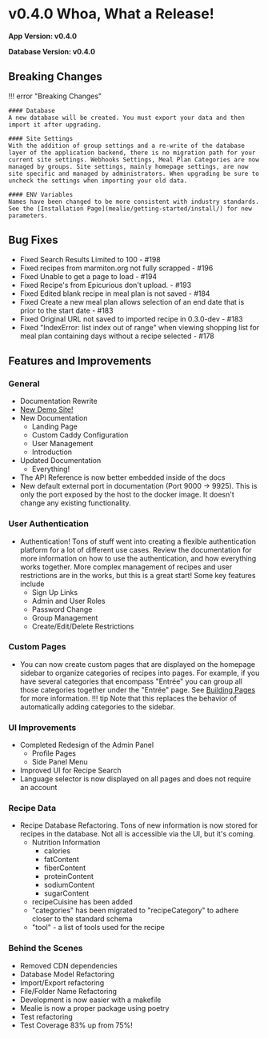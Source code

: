 # v0.4.0 Whoa, What a Release!

**App Version: v0.4.0**

**Database Version: v0.4.0**

## Breaking Changes

!!! error "Breaking Changes"

    #### Database
    A new database will be created. You must export your data and then import it after upgrading.

    #### Site Settings
    With the addition of group settings and a re-write of the database layer of the application backend, there is no migration path for your current site settings. Webhooks Settings, Meal Plan Categories are now managed by groups. Site settings, mainly homepage settings, are now site specific and managed by administrators. When upgrading be sure to uncheck the settings when importing your old data. 

    #### ENV Variables
    Names have been changed to be more consistent with industry standards. See the [Installation Page](mealie/getting-started/install/) for new parameters.  

## Bug Fixes
- Fixed Search Results Limited to 100 - #198
- Fixed recipes from marmiton.org not fully scrapped  - #196
- Fixed Unable to get a page to load - #194
- Fixed Recipe's from Epicurious don't upload. - #193
- Fixed Edited blank recipe in meal plan is not saved - #184
- Fixed Create a new meal plan allows selection of an end date that is prior to the start date - #183
- Fixed Original URL not saved to imported recipe in 0.3.0-dev - #183
- Fixed "IndexError: list index out of range" when viewing shopping list for meal plan containing days without a recipe selected - #178

## Features and Improvements

### General
  - Documentation Rewrite
  - [New Demo Site!](https://mealie-demo.hay-kot.dev/)
  - New Documentation
    - Landing Page
    - Custom Caddy Configuration
    - User Management 
    - Introduction
  - Updated Documentation
    - Everything!
  - The API Reference is now better embedded inside of the docs
  - New default external port in documentation (Port 9000 -> 9925). This is only the port exposed by the host to the docker image. It doesn't change any existing functionality. 

### User Authentication 
  - Authentication! Tons of stuff went into creating a flexible authentication platform for a lot of different use cases. Review the documentation for more information on how to use the authentication, and how everything works together. More complex management of recipes and user restrictions are in the works, but this is a great start! Some key features include
    - Sign Up Links
    - Admin and User Roles
    - Password Change
    - Group Management
    - Create/Edit/Delete Restrictions

### Custom Pages
  - You can now create custom pages that are displayed on the homepage sidebar to organize categories of recipes into pages. For example, if you have several categories that encompass "Entrée" you can group all those categories together under the "Entrée" page. See [Building Pages](/mealie/site-administration/building-pages/) for more information.
!!! tip 
    Note that this replaces the behavior of automatically adding categories to the sidebar.

### UI Improvements
  - Completed Redesign of the Admin Panel
    - Profile Pages
    - Side Panel Menu
  - Improved UI for Recipe Search
  - Language selector is now displayed on all pages and does not require an account

### Recipe Data
  - Recipe Database Refactoring. Tons of new information is now stored for recipes in the database. Not all is accessible via the UI, but it's coming.
    - Nutrition Information
      - calories
      - fatContent
      - fiberContent
      - proteinContent
      - sodiumContent
      - sugarContent
    - recipeCuisine has been added
    - "categories" has been migrated to "recipeCategory" to adhere closer to the standard schema
    - "tool" - a list of tools used for the recipe

### Behind the Scenes
  - Removed CDN dependencies
  - Database Model Refactoring
  - Import/Export refactoring
  - File/Folder Name Refactoring
  - Development is now easier with a makefile
  - Mealie is now a proper package using poetry 
  - Test refactoring
  - Test Coverage 83% up from 75%!
